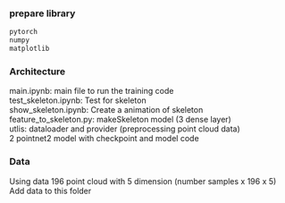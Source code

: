 ### prepare library
```sh
pytorch
numpy
matplotlib
```
### Architecture

main.ipynb:  main file to run the training code <br/>
test_skeleton.ipynb: Test for skeleton <br/>
show_skeleton.ipynb: Create a animation of skeleton <br/>
feature_to_skeleton.py: makeSkeleton model (3 dense layer) <br/>
utlis: dataloader and provider (preprocessing point cloud data) <br/>
2 pointnet2 model with checkpoint and model code

### Data
Using data 196 point cloud with 5 dimension (number samples x 196 x 5)
Add data to this folder


